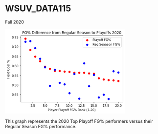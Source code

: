 # WSUV_DATA115
Fall 2020


![2020 Top Playoff FG% performers vs. Their Regular Season FG% Performance](https://raw.githubusercontent.com/maxburchett/WSUV_DATA115/master/Week11_Project_Visual.png)

This graph represents the 2020 Top Playoff FG% performers versus their Regular Season FG% performance.
